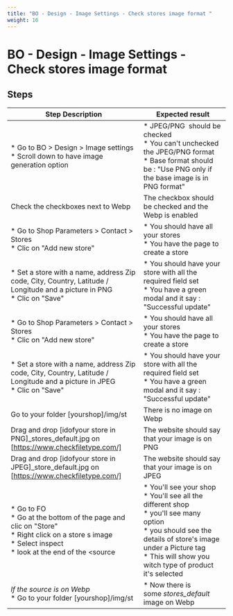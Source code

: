 ```yaml
---
title: "BO - Design - Image Settings - Check stores image format "
weight: 16
---
```


# BO - Design - Image Settings - Check stores image format 
## Steps
| Step Description | Expected result |
| ----- | ----- |
| * Go to BO > Design > Image settings<br> * Scroll down to have image generation option | * JPEG/PNG  should be checked <br> * You can't unchecked the JPEG/PNG format<br> * Base format should be : "Use PNG only if the base image is in PNG format" |
| Check the checkboxes next to Webp | The checkbox should be checked and the Webp is enabled |
| * Go to Shop Parameters > Contact > Stores<br> * Clic on "Add new store" | * You should have all your stores <br> * You have the page to create a store |
| * Set a store with a name, address Zip code, City, Country, Latitude / Longitude and a picture in PNG <br> * Clic on "Save" | * You should have your store with all the required field set <br> * You have a green modal and it say : "Successful update" |
| * Go to Shop Parameters > Contact > Stores<br> * Clic on "Add new store" | * You should have all your stores <br> * You have the page to create a store |
| * Set a store with a name, address Zip code, City, Country, Latitude / Longitude and a picture in JPEG <br> * Clic on "Save" | * You should have your store with all the required field set <br> * You have a green modal and it say : "Successful update" |
| Go to your folder [yourshop]/img/st | There is no image on Webp |
| Drag and drop [idofyour store in PNG]_stores_default.jpg on [https://www.checkfiletype.com/] | The website should say that your image is on PNG |
| Drag and drop [idofyour store in JPEG]_store_default.jpg on [https://www.checkfiletype.com/] | The website should say that your image is on JPEG |
| * Go to FO <br> * Go at the bottom of the page and clic on "Store"<br> * Right click on a store s image <br> * Select inspect<br> * look at the end of the <source | * You'll see your shop<br> * You'll see all the different shop <br> * you'll see many option <br> * you should see the details of store's image under a Picture tag<br> * This will show you witch type of product it's selected |
| *If the source is on Webp* <br> * Go to your folder [yourshop]/img/st | * Now there is some _stores_default_ image on Webp |
